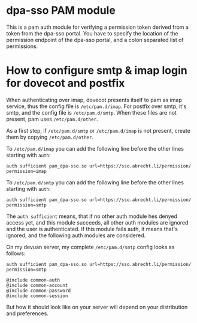 # dpa-sso PAM module

This is a pam auth module for verifying a permission token derived from a token from the dpa-sso portal.
You have to specify the location of the permission endpoint of the dpa-sso portal, and a colon separated list of permissions.

# How to configure smtp & imap login for dovecot and postfix

When authenticating over imap, dovecot presents itself to pam as imap service, thus the config file is `/etc/pam.d/imap`.
For postfix over smtp, it's smtp, and the config file is `/etc/pam.d/smtp`.
When these files are not present, pam uses `/etc/pam.d/other`.

As a first step, if `/etc/pam.d/smtp` or `/etc/pam.d/imap` is not present, create them by copying `/etc/pam.d/other`.

To `/etc/pam.d/imap` you can add the following line before the other lines starting with `auth`:
```
auth sufficient pam_dpa-sso.so url=https://sso.abrecht.li/permission/ permission=imap
```

To `/etc/pam.d/smtp` you can add the following line before the other lines starting with `auth`:
```
auth sufficient pam_dpa-sso.so url=https://sso.abrecht.li/permission/ permission=smtp
```

The `auth sufficient` means, that if no other auth module hes denyed access yet, and this module succeeds,
all other auth modules are ignored and the user is authenticated. If this module fails auth, it means that's ignored,
and the following auth modules are considered.

On my devuan server, my complete `/etc/pam.d/smtp` config looks as follows:
```
auth sufficient pam_dpa-sso.so url=https://sso.abrecht.li/permission/ permission=smtp

@include common-auth
@include common-account
@include common-password
@include common-session
```
But how it should look like on your server will depend on your distribution and preferences.
